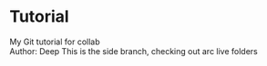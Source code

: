 # Tutorial
My Git tutorial for collab<br>
Author: Deep
This is the side branch, checking out arc live folders
